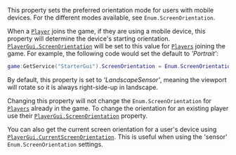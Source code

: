 This property sets the preferred orientation mode for users with mobile
devices. For the different modes available, see `Enum.ScreenOrientation`.

When a [`Player`](https://create.roblox.com/docs/reference/engine/classes/Player) joins the game, if they are using a mobile device,
this property will determine the device's starting orientation.
[`PlayerGui.ScreenOrientation`](https://create.roblox.com/docs/reference/engine/classes/PlayerGui#ScreenOrientation) will be set to this value for
[`Players`](https://create.roblox.com/docs/reference/engine/classes/Player) joining the game. For example, the following code
would set the default to *'Portrait'*:
```lua
game:GetService("StarterGui").ScreenOrientation = Enum.ScreenOrientation.Portrait
```

By default, this property is set to *'LandscapeSensor'*, meaning the
viewport will rotate so it is always right-side-up in landscape.

Changing this property will not change the `Enum.ScreenOrientation` for
[`Players`](https://create.roblox.com/docs/reference/engine/classes/Player) already in the game. To change the orientation for
an existing player use their [`PlayerGui.ScreenOrientation`](https://create.roblox.com/docs/reference/engine/classes/PlayerGui#ScreenOrientation) property.

You can also get the current screen orientation for a user's device using
[`PlayerGui.CurrentScreenOrientation`](https://create.roblox.com/docs/reference/engine/classes/PlayerGui#CurrentScreenOrientation). This is useful when using the
'sensor' `Enum.ScreenOrientation` settings.